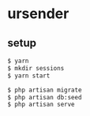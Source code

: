 # ursender

## setup

```bash
$ yarn
$ mkdir sessions
$ yarn start

$ php artisan migrate
$ php artisan db:seed
$ php artisan serve
```
